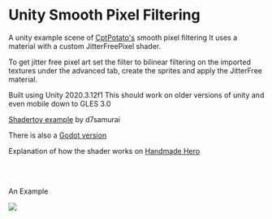 # Unity Smooth Pixel Filtering
 A unity example scene of [CptPotato's](https://github.com/CptPotato/GodotThings) smooth pixel filtering
 It uses a material with a custom JitterFreePixel shader.
 
 To get jitter free pixel art set the filter to bilinear filtering on the imported textures under the advanced tab, create the sprites and apply the JitterFree material.
 
 Built using Unity 2020.3.12f1 This should work on older versions of unity and even mobile down to GLES 3.0
 
[Shadertoy example](https://www.shadertoy.com/view/ltBGWc) by d7samurai

There is also a [Godot version](https://github.com/uheartbeast/jitter-free-pixelart-scaling)

Explanation of how the shader works on [Handmade Hero](https://youtu.be/Yu8k7a1hQuU?t=4133)
 
 <br>
 <br>
 
 An Example
 
 ![](https://media.giphy.com/media/PggcPKT0MYsHl8KjEu/giphy.gif)
